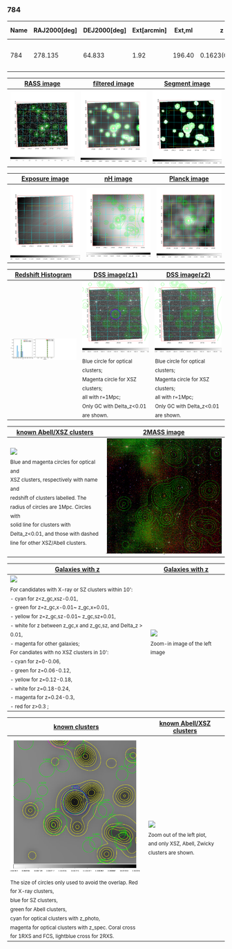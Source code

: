 <div STYLE="page-break-after: always;"></div>

### 784

|Name|RAJ2000[deg]|DEJ2000[deg] |Ext[arcmin]| Ext,ml | z | z_src| C|GC(XSZ,Delta_z<0.01)| GC(OPT,Delta_z<0.01)|GC| R_sig[arcmin] | R500[arcmin] | R500[Mpc]| CRsig[c/s] | CR500[c/s] |L500[1E44 erg/s]|F500[1E-12 erg/s/cm^2]| M500[1E14 Msun]|Tx[keV]|Cnt_sig|Beta|Rc[arcmin]|Comment|Alias|
|---|---|---|---|---|---|------|---|--------|---------|----------|---|---|---|---|---|---|---|---|---|---|---|---|---|---|
|784| 278.135| 64.833| 1.92| 196.40| 0.1623(0.000)| z_xsz| B| MCXC, PSZ2, Tar| N, W| MCXC, N, PSZ2, Tar, W| 14.162| 6.025| 1.009| 0.155(0.010)| 0.142(0.009)| 1.950(0.087)| 2.695(0.120)| 3.42(0.07)| 4.82(0.07)| 930.5| 0.510(-0.007+0.014)| 2.284(-0.137+0.193)| -| k203|

|[RASS image](../image/784/784_img.pdf)|[filtered image](../image/784/784_fil.pdf)|[Segment image](../image/784/784_seg.pdf)|
|-------------------|--------------------|-------------------|
| <img src="../image/784/784_img.png" width="300">  | <img src="../image/784/784_fil.png" width="300">   | <img src="../image/784/784_seg.png" width="300">  |

|[Exposure image](../image/784/784_mex.pdf)| [nH image](../image/784/784_nh.pdf)| [Planck image](../image/784/784_p.pdf)|
|-------------------|--------------------|-------------------|
|<img src="../image/784/784_mex.png" width="300">   | <img src="../image/784/784_nh.png" width="300">    | <img src="../image/784/784_p.png" width="300"> |

|[Redshift Histogram](../image/784/784_zg.pdf) | [DSS image(z1)](../image/784/784_dss_z1.pdf)      |  [DSS image(z2)](../image/784/784_dss_z2.pdf)    |
|-------------------|--------------------|-------------------|
|<img src="../image/784/784_zg.png" width="300"> |<img src="../image/784/784_dss_z1.png" width="300"> <sub><br>Blue circle for optical clusters; <br>Magenta circle for XSZ clusters; <br>all with r=1Mpc; <br>Only GC with Delta_z<0.01 are shown. </sub>| <img src="../image/784/784_dss_z2.png" width="300"><sub><br>Blue circle for optical clusters; <br>Magenta circle for XSZ clusters; <br>all with r=1Mpc; <br>Only GC with Delta_z<0.01 are shown. </sub> |

|[known Abell/XSZ clusters](../image/784/784_m.pdf) | [2MASS image](../image/784/784_2mass.pdf)      |
|-------------------|-------------------|
|<img src=../image/784/784_m.png width="300"> <br><sub>Blue and magenta circles for optical and <br>XSZ clusters, respectively with name and <br>redshift of clusters labelled. The <br>radius of circles are 1Mpc. Circles with <br>solid line for clusters with <br>Delta_z<0.01, and those with dashed <br>line for other XSZ/Abell clusters.        </sub>|<img src="../image/784/784_2mass.png" width="300">  |

|[Galaxies with z](../image/784/784_opt_ned.pdf) |[Galaxies with z](../image/784/784_opt_ned_zoom.pdf) |
|-------------------|-------------------|
| <img src=../image/784/784_opt_ned.png width="300"> <br><sub> For candidates with X-ray or SZ clusters within 10': <br> - cyan for z<z_gc,xsz-0.01, <br> - green for z=z_gc,x-0.01~ z_gc,x+0.01, <br> - yellow for z=z_gc,sz-0.01~ z_gc,sz+0.01, <br> - white for z between z_gc,x and z_gc,sz, and Delta_z > 0.01, <br> - magenta for other galaxies; <br>For candiates with no XSZ clusters in 10': <br> - cyan for z=0-0.06, <br> - green for z=0.06-0.12, <br> - yellow for z=0.12-0.18, <br> - white for z=0.18-0.24, <br> - magenta for z=0.24-0.3, <br> - red for z>0.3 ;  </sub>|<img src=../image/784/784_opt_ned_zoom.png width="300">  <br><sub> Zoom-in image of the left image</sub>|

|[known clusters](../image/784/784_gc.pdf) |[known Abell/XSZ clusters](../image/784/784_gc_large.pdf) |
|-------------------|-------------------|
| <img src=../image/784/784_gc.png width="300"> <br><sub> The size of circles only used to avoid the overlap. Red for X-ray clusters, <br> blue for SZ clusters, <br> green for Abell clusters, <br> cyan for optical clusters with z_photo, <br> magenta for optical clusters with z_spec. Coral cross for 1RXS and FCS, lightblue cross for 2RXS. </sub>|<img src=../image/784/784_gc_large.png width="300"> <br><sub> Zoom out of the left plot, <br> and only XSZ, Abell, Zwicky clusters are shown. </sub> |



